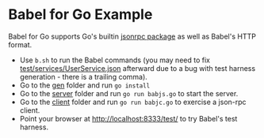 Babel for Go Example
====================

Babel for Go supports Go's builtin [jsonrpc package](http://golang.org/pkg/net/rpc/jsonrpc/) as well as Babel's HTTP format.

- Use `b.sh` to run the Babel commands (you may need to fix [test/services/UserService.json](test/services/UserService.json) afterward due to a bug with test harness generation - there is a trailing comma).
- Go to the [gen](gen) folder and run `go install`
- Go to the [server](server) folder and run `go run babjs.go` to start the server.
- Go to the [client](client) folder and run `go run babjc.go` to exercise a json-rpc client.
- Point your browser at [http://localhost:8333/test/](http://localhost:8333/test/) to try Babel's test harness.
